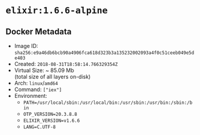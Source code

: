 # `elixir:1.6.6-alpine`

## Docker Metadata

- Image ID: `sha256:e9a46db6bcb90a4906fca618d323b3a135232002093a4f0c51ceeb049e5de403`
- Created: `2018-08-31T18:58:14.766329354Z`
- Virtual Size: ~ 85.09 Mb  
  (total size of all layers on-disk)
- Arch: `linux`/`amd64`
- Command: `["iex"]`
- Environment:
  - `PATH=/usr/local/sbin:/usr/local/bin:/usr/sbin:/usr/bin:/sbin:/bin`
  - `OTP_VERSION=20.3.8.8`
  - `ELIXIR_VERSION=v1.6.6`
  - `LANG=C.UTF-8`
